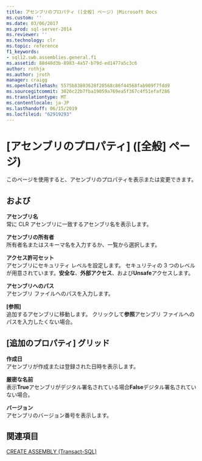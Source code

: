 ```yaml
---
title: アセンブリのプロパティ ([全般] ページ) |Microsoft Docs
ms.custom: ''
ms.date: 03/06/2017
ms.prod: sql-server-2014
ms.reviewer: ''
ms.technology: clr
ms.topic: reference
f1_keywords:
- sql12.swb.assemblies.general.f1
ms.assetid: 88d40d3b-8983-4a57-b79d-ed1477a5c3c6
author: rothja
ms.author: jroth
manager: craigg
ms.openlocfilehash: 5575b83803628f20568c86f44568fab909f7fdd9
ms.sourcegitcommit: 3026c22b7fba19059a769ea5f367c4f51efaf286
ms.translationtype: MT
ms.contentlocale: ja-JP
ms.lasthandoff: 06/15/2019
ms.locfileid: "62919293"
---
```

# <a name="assembly-properties-general-page"></a>[アセンブリのプロパティ] ([全般] ページ)
  このページを使用すると、アセンブリのプロパティを表示または変更できます。  
  
## <a name="options"></a>および  
 **アセンブリ名**  
 常に CLR アセンブリに一致するアセンブリ名を表示します。  
  
 **アセンブリの所有者**  
 所有者名またはスキーマ名を入力するか、一覧から選択します。  
  
 **アクセス許可セット**  
 アセンブリにセキュリティ レベルを設定します。 セキュリティの 3 つのレベルが用意されています。**安全な**、**外部アクセス**、および**Unsafe**アクセスします。  
  
 **アセンブリへのパス**  
 アセンブリ ファイルへのパスを入力します。  
  
 **[参照]**  
 追加するアセンブリに移動します。 クリックして**参照**アセンブリ ファイルへのパスを入力したくない場合。  
  
## <a name="additional-properties-grid"></a>[追加のプロパティ] グリッド  
 **作成日**  
 アセンブリが作成または登録された日時を表示します。  
  
 **厳密な名前**  
 表示**True**アセンブリがデジタル署名されている場合**False**デジタル署名されていない場合。  
  
 **バージョン**  
 アセンブリのバージョン番号を表示します。  
  
## <a name="see-also"></a>関連項目  
 [CREATE ASSEMBLY &#40;Transact-SQL&#41;](/sql/t-sql/statements/create-assembly-transact-sql)  
  
  
